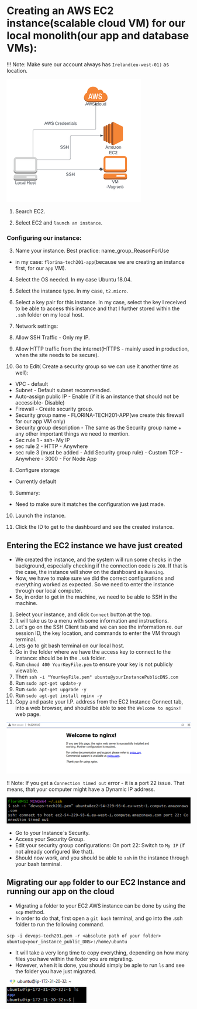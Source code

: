 # Creating an AWS EC2 instance(scalable cloud VM) for our local monolith(our app and database VMs):

!!! Note: Make sure our account always has `Ireland(eu-west-01)` as location.

![](EC2diagram.PNG)

1. Search EC2.

2. Select EC2 and `launch an instance`.

### Configuring our instance:

3. Name your instance. Best practice: name_group_ReasonForUse

- in my case: `florina-tech201-app`(because we are creating an instance first, for our `app` VM).

4. Select the OS needed. In my case Ubuntu 18.04.

5. Select the instance type. In my case, `t2.micro`.

6. Select a key pair for this instance. In my case, select the key I received to be able to access this instance and that I further stored within the `.ssh` folder on my local host. 

7. Network settings:

1. Allow SSH Traffic - Only my IP.
2. Allow HTTP traffic from the internet(HTTPS - mainly used in production, when the site needs to be secure).

3. Go to Edit( Create a security group so we can use it another time as well): 
- VPC - default
- Subnet - Default subnet recommended.
- Auto-assign public IP - Enable (if it is an instance that should not be accessible- Disable)
- Firewall - Create security group.
- Security group name - FLORINA-TECH201-APP(we create this firewall for our app VM only)
- Security group description - The same as the Security group name + any other important things we need to mention.
- Sec rule 1 - ssh- My IP
- sec rule 2  - HTTP - Anywhere
- sec rule 3 (must be added -  Add Security group rule) - Custom TCP - Anywhere - 3000 - For Node App


8. Configure storage:
- Currently default

9. Summary:
- Need to make sure it matches the configuration we just made. 

10. Launch the instance.

11. Click the ID to get to the dashboard and see the created instance.

## Entering the EC2 instance we have just created



- We created the instance, and the system will run some checks in the background, especially checking if the connection code is `200`. If that is the case, the instance will show on the dashboard as `Running`.
- Now, we have to make sure we did the correct configurations and everything worked as expected. So we need to enter the instance through our local computer.
- So, in order to get in the machine, we need to be able to SSH in the machine.
1. Select your instance, and click `Connect` button at the top.
2. It will take us to a menu with some information and instructions.
3. Let`s go on the SSH Client tab and we can see the information re. our session ID, the key location, and commands to enter the VM through terminal.
4. Lets go to git bash terminal on our local host.
5. Go in the folder where we have the access key to connect to the instance: should be in the `.ssh` folder.
6. Run `chmod 400 YourKeyFile.pem` to ensure your key is not publicly viewable.
7. Then `ssh -i "YourKeyFile.pem" ubuntu@yourInstancePublicDNS.com`
8. Run `sudo apt-get update-y`
9. Run `sudo apt-get upgrade -y`
10. Run `sudo agt-get install nginx -y`
11. Copy and paste your I.P. address from the EC2 Instance Connect tab, into a web browser, and should be able to see the `Welcome to nginx!` web page.

![](nginx.PNG)


!! Note: If you get a `Connection timed out` error - it is a port 22 issue. That means, that your computer might have a Dynamic IP address.

![](timedout.PNG)

- Go to your Instance`s Security.
- Access your Security Group.
- Edit your security group configurations: On port 22: Switch to `My IP` (if not already configured like that).
- Should now work, and you should be able to `ssh` in the instance through your bash terminal.


## Migrating our `app` folder to our EC2 Instance and running our app on the cloud

- Migrating a folder to your EC2 AWS instance can be done by using the `scp` method.
- In order to do that, first open a `git bash` terminal, and go into the .ssh folder to run the following command.

```
scp -i devops-tech201.pem -r <absolute path of your folder> ubuntu@<your_instance_public_DNS>:/home/ubuntu
```

- It will take a very long time to copy everything, depending on how many files you have within the foder you are migrating.
- However, when it is done, you should simply be aple to run `ls` and see the folder you have just migrated.

![](app_folder.PNG)

